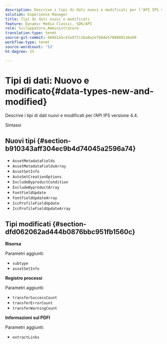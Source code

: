 ```yaml
---
description: Descrive i tipi di dati nuovi e modificati per l’API IPS versione 4.4.
solution: Experience Manager
title: Tipi di dati nuovi e modificati
feature: Dynamic Media Classic, SDK/API
role: Sviluppatore,Amministratore
translation-type: tm+mt
source-git-commit: 469d1a5c43a972116a8a2efb0de5708800130a99
workflow-type: tm+mt
source-wordcount: '53'
ht-degree: 1%

---
```



# Tipi di dati: Nuovo e modificato{#data-types-new-and-modified}

Descrive i tipi di dati nuovi e modificati per l’API IPS versione 4.4.

Sintassi

## Nuovi tipi {#section-b910343aff304ec9b4d74045a2596a74}

* `AssetMetadataFields`
* `AssetMetadataFieldsArray`
* `AssetSetInfo`
* `AutoSetCreationOptions`
* `ExcludeByproductCondition`
* `ExcludeByproductArray`
* `FontFieldUpdate`
* `FontFieldUpdateArray`
* `IccProfileFieldUpdate`
* `IccProfileFieldUpdateArray`

## Tipi modificati {#section-dfd062062ad444b0876bbc951fb1560c}

**Risorsa**

Parametri aggiunti:

* `subtype`
* `assetSetInfo`

**Registro processi**

Parametri aggiunti:

* `transferSuccessCount`
* `transferErrorCount`
* `transferWarningCount`

**Informazioni sul PDFI**

Parametri aggiunti:

* `extractLinks`

